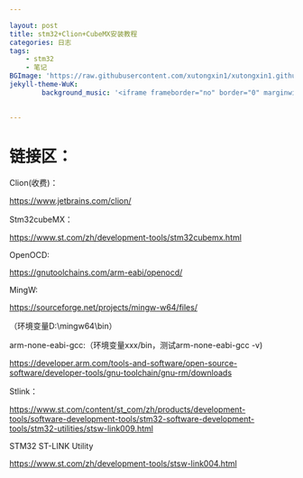 ```yaml
---

layout: post
title: stm32+Clion+CubeMX安装教程
categories: 日志
tags: 
    - stm32
    - 笔记
BGImage: 'https://raw.githubusercontent.com/xutongxin1/xutongxin1.github.io/master/asset/%E6%97%A5%E5%BF%97/20201130215808.png'
jekyll-theme-WuK:
        background_music: '<iframe frameborder="no" border="0" marginwidth="0" marginheight="0" width=100% height=86 src="//music.163.com/outchain/player?type=2&id=1444719011&auto=1&height=66"></iframe>'
      

---
```


# 链接区：

Clion(收费)：

https://www.jetbrains.com/clion/

Stm32cubeMX：

https://www.st.com/zh/development-tools/stm32cubemx.html

OpenOCD:

https://gnutoolchains.com/arm-eabi/openocd/

MingW:

https://sourceforge.net/projects/mingw-w64/files/

（环境变量D:\mingw64\bin）

arm-none-eabi-gcc:（环境变量xxx/bin，测试arm-none-eabi-gcc -v)

https://developer.arm.com/tools-and-software/open-source-software/developer-tools/gnu-toolchain/gnu-rm/downloads

Stlink：

https://www.st.com/content/st_com/zh/products/development-tools/software-development-tools/stm32-software-development-tools/stm32-utilities/stsw-link009.html

STM32 ST-LINK Utility

https://www.st.com/zh/development-tools/stsw-link004.html

